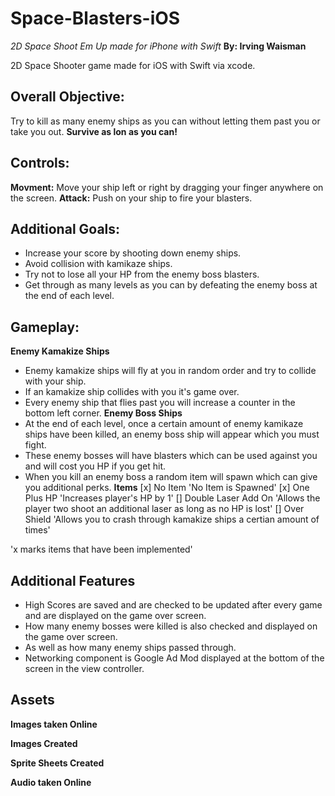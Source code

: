 # Space-Blasters-iOS
*2D Space Shoot Em Up made for iPhone with Swift*
**By: Irving Waisman**

2D Space Shooter game made for iOS with Swift via xcode.

## Overall Objective:
Try to kill as many enemy ships as you can without letting them past you or take you out. **Survive as lon as you can!**

## Controls:
**Movment:**  Move your ship left or right by dragging your finger anywhere on the screen.
**Attack:**   Push on your ship to fire your blasters.

## Additional Goals:
- Increase your score by shooting down enemy ships.
- Avoid collision with kamikaze ships.
- Try not to lose all your HP from the enemy boss blasters.
- Get through as many levels as you can by defeating the enemy boss at the end of each level.

## Gameplay:
**Enemy Kamakize Ships**
- Enemy kamakize ships will fly at you in random order and try to collide with your ship.
- If an kamakize ship collides with you it's game over.
- Every enemy ship that flies past you will increase a counter in the bottom left corner.
**Enemy Boss Ships**
- At the end of each level, once a certain amount of enemy kamikaze ships have been killed, an enemy boss ship will appear which you must fight. 
- These enemy bosses will have blasters which can be used against you and will cost you HP if you get hit.
- When you kill an enemy boss a random item will spawn which can give you additional perks.
**Items**
[x] No Item 'No Item is Spawned'
[x] One Plus HP 'Increases player's HP by 1'
[] Double Laser Add On 'Allows the player two shoot an additional laser as long as no HP is lost'
[] Over Shield 'Allows you to crash through kamakize ships a certian amount of times'

'x marks items that have been implemented'

## Additional Features
- High Scores are saved and are checked to be updated after every game and are displayed on the game over screen.
- How many enemy bosses were killed is also checked and displayed on the game over screen.
- As well as how many enemy ships passed through.
- Networking component is Google Ad Mod displayed at the bottom of the screen in the view controller.

## Assets
**Images taken Online**

**Images Created**

**Sprite Sheets Created**

**Audio taken Online**
